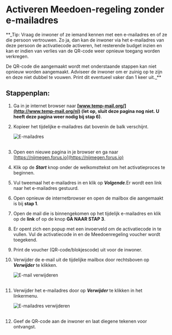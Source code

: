 # Activeren Meedoen-regeling zonder e-mailadres

**_Tip: Vraag de inwoner of ze iemand kennen met een e-mailadres en of ze die persoon vertrouwen. Zo ja, dan kan de inwoner via het e-mailadres van deze persoon de activatiecode activeren, het resterende budget inzien en kan er indien van verlies van de QR-code weer opnieuw toegang worden verkregen.

De QR-code die aangemaakt wordt met onderstaande stappen kan niet opnieuw worden aangemaakt. Adviseer de inwoner om er zuinig op te zijn en deze niet dubbel te vouwen. Print dit eventueel vaker dan 1 keer uit._**

## Stappenplan:


1. Ga in je internet browser naar **[www.temp-mail.org/](http://www.temp-mail.org/nl) (let op, sluit deze pagina nog niet. U heeft deze pagina weer nodig bij stap 6)**.

2. Kopieer het tijdelijke e-mailadres dat bovenin de balk verschijnt.

    <img src="https://raw.githubusercontent.com/teamforus/manuals/master/img/stips-temp-emailadres.png" alt="E-mailadres" style="max-width:300px">
    <br />&nbsp;

3. Open een nieuwe pagina in je browser en ga naar [https://nijmegen.forus.io](https://nijmegen.forus.io)

4. Klik op de **_Start_** knop onder de welkomsttekst om het activatieproces te beginnen.

5. Vul tweemaal het e-mailadres in en klik op **_Volgende_**.Er wordt een link naar het e-mailadres gestuurd.

6. Open opnieuw de internetbrowser en open de mailbox die aangemaakt is bij **stap 1**.

7. Open de mail die is binnengekomen op het tijdelijk e-mailadres en klik op de **link** of op de knop **GA NAAR STAP 3**.

8. Er opent zich een popup met een invoerveld om de activatiecode in te vullen. Vul de activatiecode in en de Meedoenregeling voucher wordt toegekend.

9. Print de voucher (QR-code/blokjescode) uit voor de inwoner.

10. Verwijder de e-mail uit de tijdelijke mailbox door rechtsboven op **_Verwijder_** te klikken.

    <img src="https://raw.githubusercontent.com/teamforus/manuals/master/img/stips-temp-mail-verwijderen.png" alt="E-mail verwijderen" style="max-width:300px">
    <br />&nbsp;

11. Verwijder het e-mailadres door op **_Verwijder_** te klikken in het linkermenu.

    <img src="https://raw.githubusercontent.com/teamforus/manuals/master/img/stips-temp-verwijder-emailadres.png" alt="E-mailadres verwijderen" style="max-width:300px">
    <br />&nbsp;

12. Geef de QR-code aan de inwoner en laat diegene tekenen voor ontvangst.
